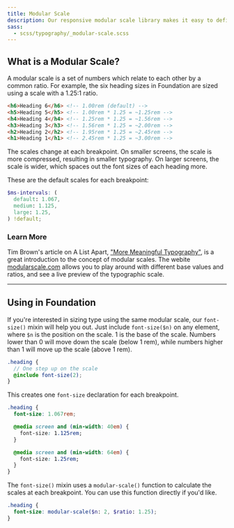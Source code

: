 ```yaml
---
title: Modular Scale
description: Our responsive modular scale library makes it easy to define type sizes on a modular scale, and have your typography change at different breakpoints.
sass:
  - scss/typography/_modular-scale.scss
---
```


## What is a Modular Scale?

A modular scale is a set of numbers which relate to each other by a common ratio. For example, the six heading sizes in Foundation are sized using a scale with a 1.25:1 ratio.

```html
<h6>Heading 6</h6> <!-- 1.00rem (default) -->
<h5>Heading 5</h5> <!-- 1.00rem * 1.25 = ~1.25rem -->
<h4>Heading 4</h4> <!-- 1.25rem * 1.25 = ~1.56rem -->
<h3>Heading 3</h3> <!-- 1.56rem * 1.25 = ~2.00rem -->
<h2>Heading 2</h2> <!-- 1.95rem * 1.25 = ~2.45rem -->
<h1>Heading 1</h1> <!-- 2.45rem * 1.25 = ~3.00rem -->
```

The scales change at each breakpoint. On smaller screens, the scale is more compressed, resulting in smaller typography. On larger screens, the scale is wider, which spaces out the font sizes of each heading more.

These are the default scales for each breakpoint:

```scss
$ms-intervals: (
  default: 1.067,
  medium: 1.125,
  large: 1.25,
) !default;
```

### Learn More

Tim Brown's article on A List Apart, ["More Meaningful Typography"](http://alistapart.com/article/more-meaningful-typography), is a great introduction to the concept of modular scales. The webite [modularscale.com](http://www.modularscale.com/) allows you to play around with different base values and ratios, and see a live preview of the typographic scale.

---

## Using in Foundation

If you're interested in sizing type using the same modular scale, our `font-size()` mixin will help you out. Just include `font-size($n)` on any element, where `$n` is the position on the scale. 1 is the base of the scale. Numbers lower than 0 will move down the scale (below 1 rem), while numbers higher than 1 will move up the scale (above 1 rem).

```scss
.heading {
  // One step up on the scale
  @include font-size(2);
}
```

This creates one `font-size` declaration for each breakpoint.

```css
.heading {
  font-size: 1.067rem;

  @media screen and (min-width: 40em) {
    font-size: 1.125rem;
  }

  @media screen and (min-width: 64em) {
    font-size: 1.25rem;
  }
}
```

The `font-size()` mixin uses a `modular-scale()` function to calculate the scales at each breakpoint. You can use this function directly if you'd like.

```scss
.heading {
  font-size: modular-scale($n: 2, $ratio: 1.25);
}
```
